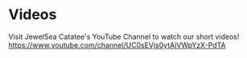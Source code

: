 # Videos

Visit JewelSea Catatee's YouTube Channel to watch our short videos!
<https://www.youtube.com/channel/UC0sEVjs0ytAjVWpYzX-PdTA> 
